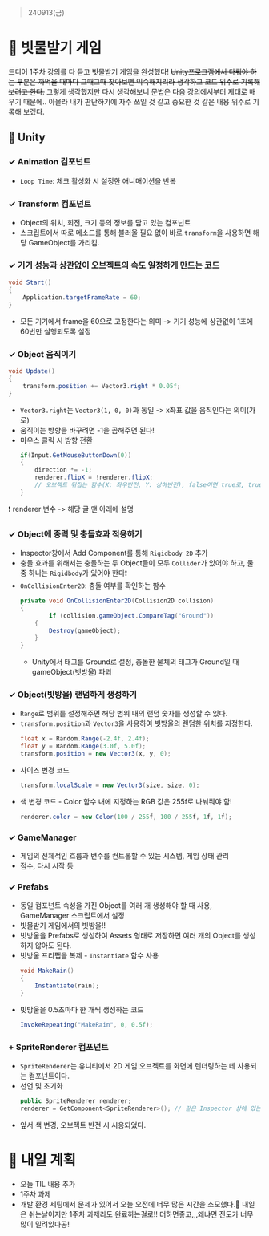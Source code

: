 > 240913(금)

# 📍 빗물받기 게임 
드디어 1주차 강의를 다 듣고 빗물받기 게임을 완성했다! ~~Unity프로그램에서 다뤄야 하는 부분은 까먹을 때마다 그때그때 찾아보면 익숙해지리라 생각하고 코드 위주로 기록해 보려고 한다.~~ 그렇게 생각했지만 다시 생각해보니 문법은 다음 강의에서부터 제대로 배우기 때문에.. 아몰라 내가 판단하기에 자주 쓰일 것 같고 중요한 것 같은 내용 위주로 기록해 보겠다.

## 📝 Unity

### ✓ Animation 컴포넌트
- `Loop Time`: 체크 활성화 시 설정한 애니매이션을 반복
  
### ✓ Transform 컴포넌트
- Object의 위치, 회전, 크기 등의 정보를 담고 있는 컴포넌트
- 스크립트에서 따로 메소드를 통해 불러올 필요 없이 바로 `transform`을 사용하면 해당 GameObject를 가리킴.

### ✓ 기기 성능과 상관없이 오브젝트의 속도 일정하게 만드는 코드
```C#
void Start()
{
    Application.targetFrameRate = 60;
}
```
- 모든 기기에서 frame을 60으로 고정한다는 의미 -> 기기 성능에 상관없이 1초에 60번만 실행되도록 설정

### ✓ Object 움직이기
```C#
void Update()
{
    transform.position += Vector3.right * 0.05f;
}
```
- `Vector3.right`는 `Vector3(1, 0, 0)`과 동일 -> x좌표 값을 움직인다는 의미(가로)
- 움직이는 방향을 바꾸려면 -1을 곱해주면 된다!
- 마우스 클릭 시 방향 전환
    ```C#
    if(Input.GetMouseButtonDown(0))
    {
        direction *= -1;
        renderer.flipX = !renderer.flipX;   
        // 오브젝트 뒤집는 함수(X: 좌우반전, Y: 상하반전), false이면 true로, true이면 false로
    }
    ```
❗️ renderer 변수 -> 해당 글 맨 아래에 설명

### ✓ Object에 중력 및 충돌효과 적용하기
- Inspector창에서 Add Component를 통해 `Rigidbody 2D` 추가
- 충돌 효과를 위해서는 충돌하는 두 Object들이 모두 `Collider`가 있어야 하고, 둘 중 하나는 `Rigidbody`가 있어야 한다❗️
- `OnCollisionEnter2D`: 충돌 여부를 확인하는 함수
    ```C#
    private void OnCollisionEnter2D(Collision2D collision)
    {
            if (collision.gameObject.CompareTag("Ground"))
        {
            Destroy(gameObject);
        }
    }
    ```
    - Unity에서 태그를 Ground로 설정, 충돌한 물체의 태그가 Ground일 때 gameObject(빗방울) 파괴

### ✓ Object(빗방울) 랜덤하게 생성하기
- `Range`로 범위를 설정해주면 해당 범위 내의 랜덤 숫자를 생성할 수 있다.
- `transform.position`과 `Vector3`을 사용하여 빗방울의 랜덤한 위치를 지정한다.
    ```C#
    float x = Random.Range(-2.4f, 2.4f);
    float y = Random.Range(3.0f, 5.0f);
    transform.position = new Vector3(x, y, 0);
    ```
- 사이즈 변경 코드
    ```C#
    transform.localScale = new Vector3(size, size, 0);
    ```
- 색 변경 코드 - Color 함수 내에 지정하는 RGB 값은 255f로 나눠줘야 함!
    ```C#
    renderer.color = new Color(100 / 255f, 100 / 255f, 1f, 1f);  
    ```

### ✓ GameManager
- 게임의 전체적인 흐름과 변수를 컨트롤할 수 있는 시스템, 게임 상태 관리
- 점수, 다시 시작 등

### ✓ Prefabs
- 동일 컴포넌트 속성을 가진 Object를 여러 개 생성해야 할 때 사용, GameManager 스크립트에서 설정
- 빗물받기 게임에서의 빗방울!! 
- 빗방울을 Prefabs로 생성하여 Assets 형태로 저장하면 여러 개의 Object를 생성하지 않아도 된다.
- 빗방울 프리팹을 복제 - `Instantiate` 함수 사용
    ```C#
    void MakeRain()
    {
        Instantiate(rain);
    }
    ```
- 빗방울을 0.5초마다 한 개씩 생성하는 코드
    ```C#
    InvokeRepeating("MakeRain", 0, 0.5f);
    ```

### + SpriteRenderer 컴포넌트
- `SpriteRenderer`는 유니티에서 2D 게임 오브젝트를 화면에 렌더링하는 데 사용되는 컴포넌트이다.
- 선언 및 초기화
    ```C#
    public SpriteRenderer renderer; 
    renderer = GetComponent<SpriteRenderer>(); // 같은 Inspector 상에 있는 컴포넌트들만 가져올 수 있음
    ```
- 앞서 색 변경, 오브젝트 반전 시 시용되었다.

# 📍 내일 계획
- 오늘 TIL 내용 추가
- 1주차 과제
- 개발 환경 세팅에서 문제가 있어서 오늘 오전에 너무 많은 시간을 소모했다.🥹 내일은 쉬는날이지만 1주차 과제라도 완료하는걸로!! 더하면좋고,,,왜냐면 진도가 너무 많이 밀려있다공!